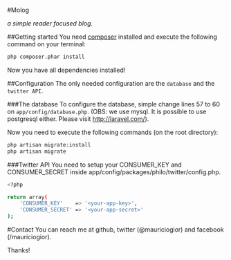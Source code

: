 #Molog

_a simple reader focused blog._

##Getting started
You need [composer](http://getcomposer.org/) installed and execute the following command on your terminal:
```bash
php composer.phar install
```
Now you have all dependencies installed!

##Configuration
The only needed configuration are the `database` and the `twitter API`.

###The database
To configure the database, simple change lines 57 to 60 on `app/config/database.php`. (OBS: we use mysql. It is possible to use postgresql either. Please visit http://laravel.com/).

Now you need to execute the following commands (on the root directory):

```bash
php artisan migrate:install
php artisan migrate
```

###Twitter API
You need to setup your CONSUMER_KEY and CONSUMER_SECRET inside app/config/packages/philo/twitter/config.php.

```bash
<?php

return array(
    'CONSUMER_KEY'    => '<your-app-key>',
    'CONSUMER_SECRET' => '<your-app-secret>'
);
```

#Contact
You can reach me at github, twitter (@mauriciogior) and facebook (/mauriciogior).

Thanks!
